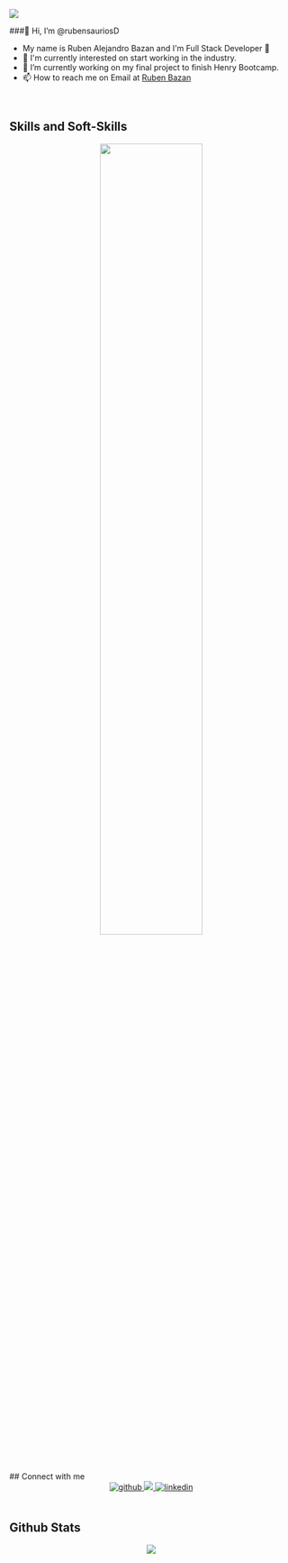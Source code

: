 ![](https://1.bp.blogspot.com/-wGupt8x5UQY/V1KXrYUfAPI/AAAAAAAAAlQ/dpES8W7OZoU5erI2iIBqDIIuSxQduodTgCLcB/s1600/anigif_enhanced-buzz-24540-1374525281-13.gif)

###👋 Hi, I’m @rubensauriosD

- My name is Ruben Alejandro Bazan and I'm Full Stack Developer 🚀
- 🧠 I'm currently interested on start working in the industry.
- 🔭 I’m currently working on my final project to finish Henry Bootcamp.
- 📫 How to reach me on Email at [Ruben Bazan](mailto:rubenalejandro23@gmail.com)  

<br/>
<h2>Skills and Soft-Skills</h2>
<div align="center">
<img src="https://user-images.githubusercontent.com/83410864/132431781-56df5173-e8b2-4ac6-ac56-059f33cc4d0d.png" align="center" style="width: 60%" "height : 50%" />
</div>

<br/>  
## Connect with me  
<div align="center">
<a href="https://github.com/rubensauriosD" target="_blank">
<img src=https://img.shields.io/badge/github-%2324292e.svg?&style=for-the-badge&logo=github&logoColor=white alt=github style="margin-bottom: 5px;" />
</a>
<a href="https://www.instagram.com/ruben0000000000000000000000000/" target="_blank">
<img src="https://img.shields.io/badge/Instagram-E4405F?style=for-the-badge&logo=instagram&logoColor=white" />
</a>
<a href="https://www.linkedin.com/in/ruben-bazan-598234201/" target="_blank">
<img src=https://img.shields.io/badge/linkedin-%231E77B5.svg?&style=for-the-badge&logo=linkedin&logoColor=white alt=linkedin style="margin-bottom: 5px;" />
</a>  
</div>  

<br/> 
 <h2>Github Stats</h2> 
<div align="center"><img src="https://github-readme-stats.vercel.app/api?username=rubensauriosD&theme=onedark&show_icons=true&count_private=true&hide_border=true" align="center" /></div> 

